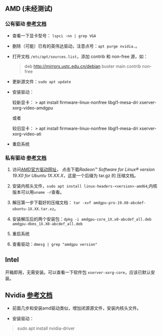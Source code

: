 ## AMD (未经测试)

### 公有驱动 [参考文档](https://wiki.debian.org/AtiHowTo)

- 查看一下显卡型号： `lspci -nn | grep VGA`

 

- 删除（可能）已有的英伟达驱动，注意点号：`apt purge nvidia.`。

- 打开文档 `/etc/apt/sources.list`，添加 contrib 和 non-free 源，如：

  >  deb http://mirrors.ustc.edu.cn/debian buster main contrib non-free
  
- 更新源文件：`sudo apt update`

- 安装驱动：
 
  较新显卡： > apt install firmware-linux-nonfree libgl1-mesa-dri xserver-xorg-video-amdgpu 
 
  或者
 
  较旧显卡： > apt install firmware-linux-nonfree libgl1-mesa-dri xserver-xorg-video-ati
  
- 重启系统
  

### 私有驱动 [参考文档](https://wiki.debian.org/AMDGPUDriverOnStretchAndBuster2)

1. 访问[AMD官方驱动网址](https://www.amd.com/en/support/kb/release-notes/rn-amdgpu-unified-linux)，
  点击下载*Radeon™ Software for Linux® version 19.X0 for Ubuntu 1X.XX.X*，这是一个后缀为 tar.gz 的
  压缩文档。
  
2. 安装内核头文件，`sudo apt install linux-headers-<version>-amd64`,内核版本可以用`uname -r`查看。

3. 解压第一步下载好的压缩文档： `tar -xvf amdgpu-pro-19.X0-abcdef-ubuntu-1X.XX.tar.xz`。

4. 安装解压后的两个安装包：`dpkg -i amdgpu-core_1X.x0-abcdef_all.deb amdgpu-dkms_1X.X0-abcdef_all.deb`

5. 重启系统

6. 查看驱动：`dmesg | grep "amdgpu version"`



## Intel

开箱即用，无需安装。可以查看一下软件包 `xserver-xorg-core`，应该已默认安装。


## Nvidia [参考文档](https://wiki.debian.org/NvidiaGraphicsDrivers#Installation)

- 前面几步和安装amd驱动类似，增加闭源源文件，安装内核头文件。

- 安装驱动：

 >  sudo apt install nvidia-driver 




